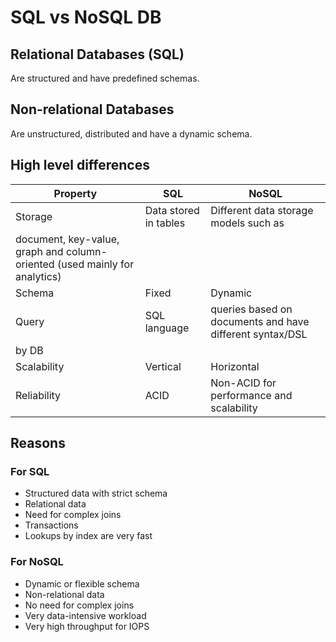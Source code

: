 # SQL vs NoSQL DB

## Relational Databases (SQL)
Are structured and have predefined schemas.

## Non-relational Databases
Are unstructured, distributed and have a dynamic schema.

## High level differences

|Property| SQL | NoSQL|
|--------|-----|------|
|Storage | Data stored in tables| Different data storage models such as
document, key-value, graph and column-oriented (used mainly for analytics)|
|Schema| Fixed | Dynamic|
|Query| SQL language| queries based on documents and have different syntax/DSL
by DB|
|Scalability| Vertical| Horizontal|
|Reliability| ACID | Non-ACID for performance and scalability|

## Reasons

### For SQL
* Structured data with strict schema
* Relational data
* Need for complex joins
* Transactions
* Lookups by index are very fast

### For NoSQL

* Dynamic or flexible schema
* Non-relational data
* No need for complex joins
* Very data-intensive workload
* Very high throughput for IOPS

